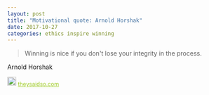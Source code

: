 ```yaml
---
layout: post
title: "Motivational quote: Arnold Horshak"
date: 2017-10-27
categories: ethics inspire winning
---
```

> Winning is nice if you don't lose your integrity in the process.

Arnold Horshak

<span style="z-index:50;font-size:0.9em;"><img src="https://theysaidso.com/branding/theysaidso.png" height="20" width="20" alt="theysaidso.com"/><a href="https://theysaidso.com" title="Powered by quotes from theysaidso.com" style="color: #9fcc25; margin-left: 4px; vertical-align: middle;">theysaidso.com</a></span>
